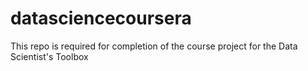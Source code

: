 datasciencecoursera
===================

This repo is required for completion of the course project for the Data Scientist's Toolbox

